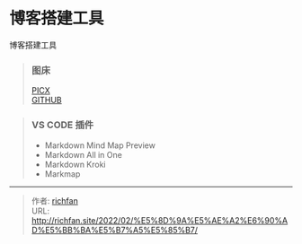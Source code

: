 # 博客搭建工具


博客搭建工具

<!--more-->


> ### 图床
> [PICX](https://picx.xpoet.cn/)  
> [GITHUB](https://github.com/)

> ### VS CODE 插件
> - Markdown Mind Map Preview
> - Markdown All in One
> - Markdown Kroki
> - Markmap


---

> 作者: [richfan](https://richfan.site/)  
> URL: http://richfan.site/2022/02/%E5%8D%9A%E5%AE%A2%E6%90%AD%E5%BB%BA%E5%B7%A5%E5%85%B7/  

